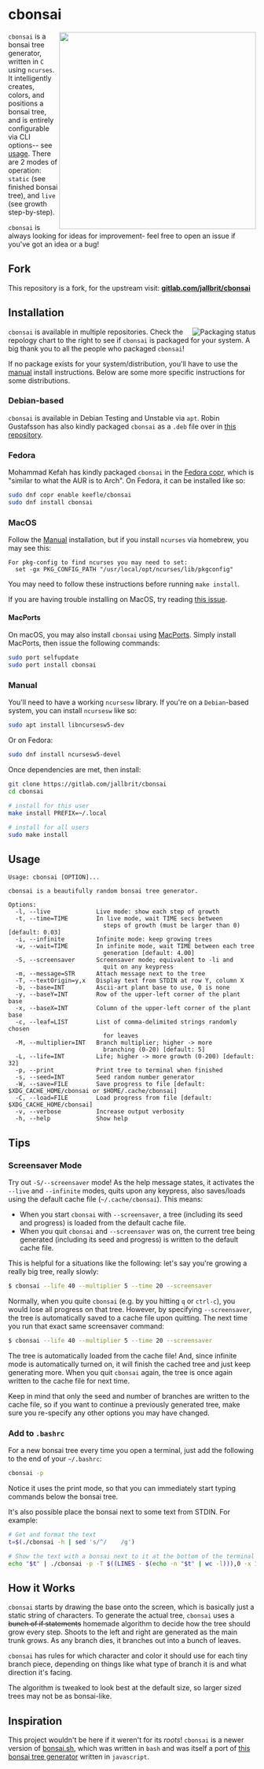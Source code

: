 # cbonsai

<img src="https://i.imgur.com/rnqJx3P.gif" align="right" width="400px">

`cbonsai` is a bonsai tree generator, written in `C` using `ncurses`. It intelligently creates, colors, and positions a bonsai tree, and is entirely configurable via CLI options-- see [usage](#usage). There are 2 modes of operation: `static` (see finished bonsai tree), and `live` (see growth step-by-step).

`cbonsai` is always looking for ideas for improvement- feel free to open an issue if you've got an idea or a bug!

## Fork

This repository is a fork, for the upstream visit: **[gitlab.com/jallbrit/cbonsai](https://gitlab.com/jallbrit/cbonsai)**

## Installation

<a href="https://repology.org/project/cbonsai/versions">
    <img src="https://repology.org/badge/vertical-allrepos/cbonsai.svg" alt="Packaging status" align="right">
</a>

`cbonsai` is available in multiple repositories. Check the repology chart to the right to see if `cbonsai` is packaged for your system. A big thank you to all the people who packaged `cbonsai`!

If no package exists for your system/distribution, you'll have to use the [manual](https://gitlab.com/jallbrit/cbonsai#manual) install instructions. Below are some more specific instructions for some distributions.

### Debian-based

`cbonsai` is available in Debian Testing and Unstable via `apt`. Robin Gustafsson has also kindly packaged `cbonsai` as a `.deb` file over in [this repository](https://gitlab.com/rgson/debian_cbonsai/-/packages).

### Fedora

Mohammad Kefah has kindly packaged `cbonsai` in the [Fedora copr](https://copr.fedorainfracloud.org/), which is "similar to what the AUR is to Arch". On Fedora, it can be installed like so:

```bash
sudo dnf copr enable keefle/cbonsai
sudo dnf install cbonsai
```

### MacOS

Follow the [Manual](#manual) installation, but if you install `ncurses` via homebrew, you may see this:

```
For pkg-config to find ncurses you may need to set:
  set -gx PKG_CONFIG_PATH "/usr/local/opt/ncurses/lib/pkgconfig"
```

You may need to follow these instructions before running `make install`.

If you are having trouble installing on MacOS, try reading [this issue](https://gitlab.com/jallbrit/cbonsai/-/issues/10).

#### MacPorts

On macOS, you may also install `cbonsai` using [MacPorts](https://www.macports.org). Simply install MacPorts, then issue the following commands:

```bash
sudo port selfupdate
sudo port install cbonsai
```

### Manual

You'll need to have a working `ncursesw` library. If you're on a `Debian`-based system, you can install `ncursesw` like so:

```bash
sudo apt install libncursesw5-dev
```

Or on Fedora:

```bash
sudo dnf install ncursesw5-devel
```

Once dependencies are met, then install:

```bash
git clone https://gitlab.com/jallbrit/cbonsai
cd cbonsai

# install for this user
make install PREFIX=~/.local

# install for all users
sudo make install
```

## Usage

```
Usage: cbonsai [OPTION]...

cbonsai is a beautifully random bonsai tree generator.

Options:
  -l, --live             Live mode: show each step of growth
  -t, --time=TIME        In live mode, wait TIME secs between
                           steps of growth (must be larger than 0) [default: 0.03]
  -i, --infinite         Infinite mode: keep growing trees
  -w, --wait=TIME        In infinite mode, wait TIME between each tree
                           generation [default: 4.00]
  -S, --screensaver      Screensaver mode; equivalent to -li and
                           quit on any keypress
  -m, --message=STR      Attach message next to the tree
  -T, --textOrigin=y,x   Display text from STDIN at row Y, column X
  -b, --base=INT         Ascii-art plant base to use, 0 is none
  -y, --baseY=INT        Row of the upper-left corner of the plant base
  -x, --baseX=INT        Column of the upper-left corner of the plant base
  -c, --leaf=LIST        List of comma-delimited strings randomly chosen
                           for leaves
  -M, --multiplier=INT   Branch multiplier; higher -> more
                           branching (0-20) [default: 5]
  -L, --life=INT         Life; higher -> more growth (0-200) [default: 32]
  -p, --print            Print tree to terminal when finished
  -s, --seed=INT         Seed random number generator
  -W, --save=FILE        Save progress to file [default: $XDG_CACHE_HOME/cbonsai or $HOME/.cache/cbonsai]
  -C, --load=FILE        Load progress from file [default: $XDG_CACHE_HOME/cbonsai]
  -v, --verbose          Increase output verbosity
  -h, --help             Show help
```

## Tips

### Screensaver Mode

Try out `-S/--screensaver` mode! As the help message states, it activates the `--live` and `--infinite` modes, quits upon any keypress, also saves/loads using the default cache file (`~/.cache/cbonsai`). This means:

* When you start `cbonsai` with `--screensaver`, a tree (including its seed and progress) is loaded from the default cache file.
* When you quit `cbonsai` and `--screensaver` was on, the current tree being generated (including its seed and progress) is written to the default cache file.

This is helpful for a situations like the following: let's say you're growing a really big tree, really slowly:

```bash
$ cbonsai --life 40 --multiplier 5 --time 20 --screensaver
```

Normally, when you quite `cbonsai` (e.g. by you hitting `q` or `ctrl-c`), you would lose all progress on that tree. However, by specifying `--screensaver`, the tree is automatically saved to a cache file upon quitting. The next time you run that exact same screensaver command:

```bash
$ cbonsai --life 40 --multiplier 5 --time 20 --screensaver
```

The tree is automatically loaded from the cache file! And, since infinite mode is automatically turned on, it will finish the cached tree and just keep generating more. When you quit `cbonsai` again, the tree is once again written to the cache file for next time.

Keep in mind that only the seed and number of branches are written to the cache file, so if you want to continue a previously generated tree, make sure you re-specify any other options you may have changed.

### Add to `.bashrc`

For a new bonsai tree every time you open a terminal, just add the following to the end of your `~/.bashrc`:

```bash
cbonsai -p
```

Notice it uses the print mode, so that you can immediately start typing commands below the bonsai tree.

It's also possible place the bonsai next to some text from STDIN. For example:
```bash
# Get and format the text
t=$(./cbonsai -h | sed 's/^/    /g')

# Show the text with a bonsai next to it at the bottom of the terminal window.
echo "$t" | ./cbonsai -p -T $((LINES - $(echo -n "$t" | wc -l))),0 -x 120
```

## How it Works

`cbonsai` starts by drawing the base onto the screen, which is basically just a static string of characters. To generate the actual tree, `cbonsai` uses a ~~bunch of if statements~~ homemade algorithm to decide how the tree should grow every step. Shoots to the left and right are generated as the main trunk grows. As any branch dies, it branches out into a bunch of leaves.

`cbonsai` has rules for which character and color it should use for each tiny branch piece, depending on things like what type of branch it is and what direction it's facing.

The algorithm is tweaked to look best at the default size, so larger sized trees may not be as bonsai-like.

## Inspiration

This project wouldn't be here if it weren't for its *roots*! `cbonsai` is a newer version of [bonsai.sh](https://gitlab.com/jallbrit/bonsai.sh), which was written in `bash` and was itself a port of [this bonsai tree generator](https://avelican.github.io/bonsai/) written in `javascript`.
